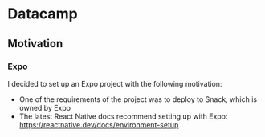 # Datacamp

## Motivation

### Expo

I decided to set up an Expo project with the following motivation:
- One of the requirements of the project was to deploy to Snack, which is owned by Expo
- The latest React Native docs recommend setting up with Expo: https://reactnative.dev/docs/environment-setup